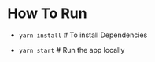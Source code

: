 # How To Run 
  
  - `yarn install` # To install Dependencies
  
  - `yarn start` # Run the app locally
